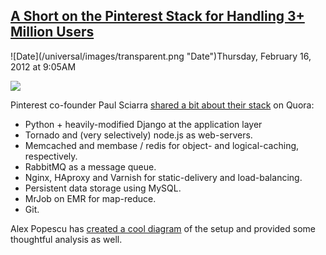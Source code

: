 ## [A Short on the Pinterest Stack for Handling 3+ Million Users](/blog/2012/2/16/a-short-on-the-pinterest-stack-for-handling-3-million-users.html)

<div class="journal-entry-tag journal-entry-tag-post-title"><span class="posted-on">![Date](/universal/images/transparent.png "Date")Thursday, February 16, 2012 at 9:05AM</span></div>

<div class="body">

![](http://farm8.staticflickr.com/7180/6886606039_bc5c70dbf9_m.jpg)

Pinterest co-founder Paul Sciarra [shared a bit about their stack](http://www.quora.com/Pinterest/What-technologies-were-used-to-make-Pinterest) on Quora:

*   Python + heavily-modified Django at the application layer
*   Tornado and (very selectively) node.js as web-servers.  
*   Memcached and membase / redis for object- and logical-caching, respectively.  
*   RabbitMQ as a message queue.  
*   Nginx, HAproxy and Varnish for static-delivery and load-balancing.
*   Persistent data storage using MySQL.  
*   MrJob on EMR for map-reduce.
*   Git.

Alex Popescu has [created a cool diagram](http://nosql.mypopescu.com/post/17658415847/polyglot-persistence-at-pinterest-redis-membase) of the setup and provided some thoughtful analysis as well.

</div>